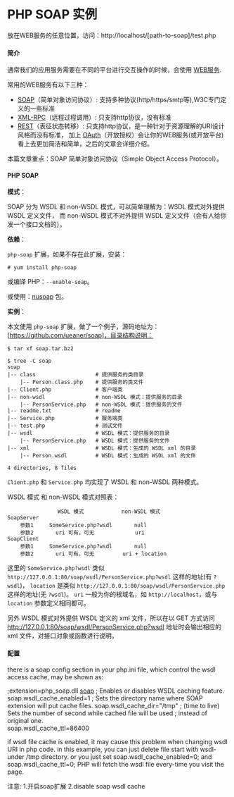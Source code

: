PHP SOAP 实例
====

放在WEB服务的任意位置，访问：http://localhost/[path-to-soap]/test.php


#### 简介

通常我们的应用服务需要在不同的平台进行交互操作的时候，会使用 [WEB服务].

常用的WEB服务有以下三种：

* [SOAP]（简单对象访问协议）: 支持多种协议(http/https/smtp等),W3C专门定义的一些标准
* [XML-RPC]（远程过程调用）: 只支持http协议，没有标准
* [REST]（表征状态转移）: 只支持http协议，是一种针对于资源理解的URI设计风格而没有标准，
加上 [OAuth]（开放授权）会让你的WEB服务(或开放平台)看上去更加简洁和简单，之后的文章会详细介绍。

本篇文章重点：SOAP 简单对象访问协议（Simple Object Access Protocol）。

#### PHP SOAP

__模式__：

SOAP 分为 WSDL 和 non-WSDL 模式，可以简单理解为：WSDL 模式对外提供 WSDL 定义文件，
而 non-WSDL 模式不对外提供 WSDL 定义文件（会有人给你发一个接口文档的）。

__依赖__：

`php-soap` 扩展，如果不存在此扩展，安装：

    # yum install php-soap

或编译 PHP：`--enable-soap`。

或使用：[nusoap] 包。

__实例__：

本文使用 `php-soap` 扩展，做了一个例子，源码地址为：[https://github.com/ueaner/soap]，目录结构说明：

    $ tar xf soap.tar.bz2

    $ tree -C soap
    soap
    |-- class                   # 提供服务的类目录
        |-- Person.class.php    # 提供服务的类文件
    |-- Client.php              # 客户端类
    |-- non-wsdl                # non-WSDL 模式：提供服务的目录
        |-- PersonService.php   # non-WSDL 模式：提供服务的文件
    |-- readme.txt              # readme
    |-- Service.php             # 服务端类
    |-- test.php                # 测试文件
    |-- wsdl                    # WSDL 模式：提供服务的目录
        |-- PersonService.php   # WSDL 模式：提供服务的文件
    |-- xml                     # WSDL 模式：生成的 WSDL xml 的目录
        |-- Person.wsdl         # WSDL 模式：生成的 WSDL xml 的文件

    4 directories, 8 files

`Client.php` 和 `Service.php` 均实现了 WSDL 和 non-WSDL 两种模式。

WSDL 模式 和 non-WSDL 模式对照表：

                    WSDL 模式            non-WSDL 模式
    SoapServer
        参数1     SomeService.php?wsdl       null
        参数2       uri 可有，可无             uri
    SoapClient
        参数1     SomeService.php?wsdl       null
        参数2       uri 可有，可无         uri + location

这里的 `SomeService.php?wsdl` 类似 `http://127.0.0.1:80/soap/wsdl/PersonService.php?wsdl` 这样的地址(有 `?wsdl`)，
`location` 是类似 `http://127.0.0.1:80/soap/wsdl/PersonService.php` 这样的地址(无 `?wsdl`)。
`uri` 一般为你的根域名，如 `http://localhost`，或与 `location` 参数定义相同都可。

另外 WSDL 模式对外提供 WSDL 定义的 xml 文件，所以在以 GET 方式访问 http://127.0.0.1:80/soap/wsdl/PersonService.php?wsdl
地址时会输出相应的 xml 文件，对接口对象或函数进行说明。


[WEB服务]: http://zh.wikipedia.org/wiki/Web服务
[SOAP]: http://zh.wikipedia.org/wiki/SOAP
[XML-RPC]: http://zh.wikipedia.org/wiki/XML-RPC
[REST]: http://zh.wikipedia.org/wiki/REST
[OAuth]: http://zh.wikipedia.org/wiki/OAuth
[nusoap]: http://sourceforge.net/projects/nusoap/

#### 配置

there is a soap config section in your php.ini file, which control the wsdl access cache, may be shown as:


;extension=php_soap.dll
[soap] 
; Enables or disables WSDL caching feature. 
soap.wsdl_cache_enabled=1 ; 
Sets the directory name where SOAP extension will put cache files. 
soap.wsdl_cache_dir="/tmp" 
; (time to live) Sets the number of second while cached file will be used ; instead of original one.  
soap.wsdl_cache_ttl=86400


if wsdl file cache is enabled, it may cause this problem when changing wsdl URI in php code. in this example, you can just delete file start with wsdl- under /tmp directory. or you just set soap.wsdl_cache_enabled=0; and soap.wsdl_cache_ttl=0; PHP will fetch the wsdl file every-time you visit the page.

注意:
1.开启soap扩展
2.disable soap wsdl cache
